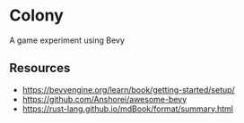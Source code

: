 # Colony

A game experiment using Bevy

## Resources

- <https://bevyengine.org/learn/book/getting-started/setup/>
- <https://github.com/Anshorei/awesome-bevy>
- <https://rust-lang.github.io/mdBook/format/summary.html>
